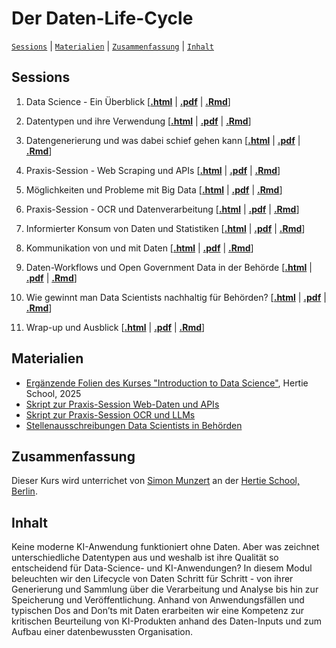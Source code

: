 # Der Daten-Life-Cycle
[`Sessions`](#sessions) | [`Materialien`](#materialien) | [`Zusammenfassung`](#zusammenfassung) |
[`Inhalt`](#inhalt) 


## Sessions


1. Data Science - Ein Überblick
	\[[**.html**](https://raw.githack.com/hertie-ai-certificate/modul-2-daten-2025/main/d1s1-ueberblick/d1s1-ueberblick.html) | 	[**.pdf**](https://raw.githack.com/hertie-ai-certificate/modul-2-daten-2025/main/d1s1-ueberblick/d1s1-ueberblick.pdf) | 	[**.Rmd**](https://raw.githack.com/hertie-ai-certificate/modul-2-daten-2025/main/d1s1-ueberblick/d1s1-ueberblick.Rmd)\]

2. Datentypen und ihre Verwendung \[[**.html**](https://raw.githack.com/hertie-ai-certificate/modul-2-daten-2025/main/d1s2-datentypen/d1s2-datentypen.html) | [**.pdf**](https://raw.githack.com/hertie-ai-certificate/modul-2-daten-2025/main/d1s2-datentypen/d1s2-datentypen.pdf) | [**.Rmd**](https://raw.githack.com/hertie-ai-certificate/modul-2-daten-2025/main/d1s2-datentypen/d1s2-datentypen.Rmd)\]

3. Datengenerierung und was dabei schief gehen kann \[[**.html**](https://raw.githack.com/hertie-ai-certificate/modul-2-daten-2025/main/d1s3-datengenerierung/d1s3-datengenerierung.html) | [**.pdf**](https://raw.githack.com/hertie-ai-certificate/modul-2-daten-2025/main/d1s3-datengenerierung/d1s3-datengenerierung.pdf) | [**.Rmd**](https://raw.githack.com/hertie-ai-certificate/modul-2-daten-2025/main/d1s3-datengenerierung/d1s3-datengenerierung.Rmd)\]

4. Praxis-Session - Web Scraping und APIs \[[**.html**](https://raw.githack.com/hertie-ai-certificate/modul-2-daten-2025/main/d1s4-web-scraping/d1s4-web-scraping.html) | [**.pdf**](https://raw.githack.com/hertie-ai-certificate/modul-2-daten-2025/main/d1s4-web-scraping/d1s4-web-scraping.pdf) | [**.Rmd**](https://raw.githack.com/hertie-ai-certificate/modul-2-daten-2025/main/d1s4-web-scraping/d1s4-web-scraping.Rmd)\]

5. Möglichkeiten und Probleme mit Big Data \[[**.html**](https://raw.githack.com/hertie-ai-certificate/modul-2-daten-2025/main/d2s5-big-data-probleme/d2s5-big-data-probleme.html) | [**.pdf**](https://raw.githack.com/hertie-ai-certificate/modul-2-daten-2025/main/d2s5-big-data-probleme/d2s5-big-data-probleme.pdf) | [**.Rmd**](https://raw.githack.com/hertie-ai-certificate/modul-2-daten-2025/main/d2s5-big-data-probleme/d2s5-big-data-probleme.Rmd)\]

6. Praxis-Session - OCR und Datenverarbeitung \[[**.html**](https://raw.githack.com/hertie-ai-certificate/modul-2-daten-2025/main/d2s6-datenverarbeitung/d2s6-datenverarbeitung.html) | [**.pdf**](https://raw.githack.com/hertie-ai-certificate/modul-2-daten-2025/main/d2s6-datenverarbeitung/d2s6-datenverarbeitung.pdf) | [**.Rmd**](https://raw.githack.com/hertie-ai-certificate/modul-2-daten-2025/main/d2s6-datenverarbeitung/d2s6-datenverarbeitung.Rmd)\]

7. Informierter Konsum von Daten und Statistiken \[[**.html**](https://raw.githack.com/hertie-ai-certificate/modul-2-daten-2025/main/d2s7-statistikverstehen/d2s7-statistikverstehen.html) | [**.pdf**](https://raw.githack.com/hertie-ai-certificate/modul-2-daten-2025/main/d2s7-statistikverstehen/d2s7-statistikverstehen.pdf) | [**.Rmd**](https://raw.githack.com/hertie-ai-certificate/modul-2-daten-2025/main/d2s7-statistikverstehen/d2s7-statistikverstehen.Rmd)\]

8. Kommunikation von und mit Daten \[[**.html**](https://raw.githack.com/hertie-ai-certificate/modul-2-daten-2025/main/d2s8-kommunikation/d2s8-kommunikation.html) | [**.pdf**](https://raw.githack.com/hertie-ai-certificate/modul-2-daten-2025/main/d2s8-kommunikation/d2s8-kommunikation.pdf) | [**.Rmd**](https://raw.githack.com/hertie-ai-certificate/modul-2-daten-2025/main/d2s8-kommunikation/d2s8-kommunikation.Rmd)\]

9. Daten-Workflows und Open Government Data in der Behörde \[[**.html**](https://raw.githack.com/hertie-ai-certificate/modul-2-daten-2025/main/d3s9-opengovernment/d3s9-opengovernment.html) | [**.pdf**](https://raw.githack.com/hertie-ai-certificate/modul-2-daten-2025/main/d3s9-opengovernment/d3s9-opengovernment.pdf) | [**.Rmd**](https://raw.githack.com/hertie-ai-certificate/modul-2-daten-2025/main/d3s9-opengovernment/d3s9-opengovernment.Rmd)\]

10. Wie gewinnt man Data Scientists nachhaltig für Behörden? \[[**.html**](https://raw.githack.com/hertie-ai-certificate/modul-2-daten-2025/main/d3s10-rekrutierung/d3s10-rekrutierung.html) | [**.pdf**](https://raw.githack.com/hertie-ai-certificate/modul-2-daten-2025/main/d3s10-rekrutierung/d3s10-rekrutierung.pdf) | [**.Rmd**](https://raw.githack.com/hertie-ai-certificate/modul-2-daten-2025/main/d3s10-rekrutierung/d3s10-rekrutierung.Rmd)\]

11. Wrap-up und Ausblick \[[**.html**](https://raw.githack.com/hertie-ai-certificate/modul-2-daten-2025/main/d3s11-wrapup/d3s11-wrapup.html) | [**.pdf**](https://raw.githack.com/hertie-ai-certificate/modul-2-daten-2025/main/d3s11-wrapup/d3s11-wrapup.pdf) | [**.Rmd**](https://raw.githack.com/hertie-ai-certificate/modul-2-daten-2025/main/d3s11-wrapup/d3s11-wrapup.Rmd)\]


## Materialien

- [Ergänzende Folien des Kurses "Introduction to Data Science"](https://github.com/intro-to-data-science-25/lectures), Hertie School, 2025
- [Skript zur Praxis-Session Web-Daten und APIs](https://raw.githack.com/hertie-ai-certificate/modul-2-daten-2025/main/%C3%BCbungsmaterialien/Session_4_Praxis_Webscraping_und_APIs.html)
- [Skript zur Praxis-Session OCR und LLMs](https://raw.githack.com/hertie-ai-certificate/modul-2-daten-2025/main/%C3%BCbungsmaterialien/Session_6_Praxis%20OCR%20und%20LLMs.html)
- [Stellenausschreibungen Data Scientists in Behörden](https://github.com/hertie-ai-certificate/modul-2-daten-2025/tree/main/%C3%BCbungsmaterialien/ausschreibungen-service-bund-de)

## Zusammenfassung

Dieser Kurs wird unterrichet von [Simon Munzert](https://simonmunzert.github.io/) an der [Hertie School, Berlin](https://www.hertie-school.org/en/).

## Inhalt

Keine moderne KI-Anwendung funktioniert ohne Daten. Aber was zeichnet unterschiedliche Datentypen aus und weshalb ist ihre Qualität so entscheidend für Data-Science- und KI-Anwendungen? In diesem Modul beleuchten wir den Lifecycle von Daten Schritt für Schritt - von ihrer Generierung und Sammlung über die Verarbeitung und Analyse bis hin zur Speicherung und Veröffentlichung. Anhand von Anwendungsfällen und typischen Dos and Don’ts mit Daten erarbeiten wir eine Kompetenz zur kritischen Beurteilung von KI-Produkten anhand des Daten-Inputs und zum Aufbau einer datenbewussten Organisation.



